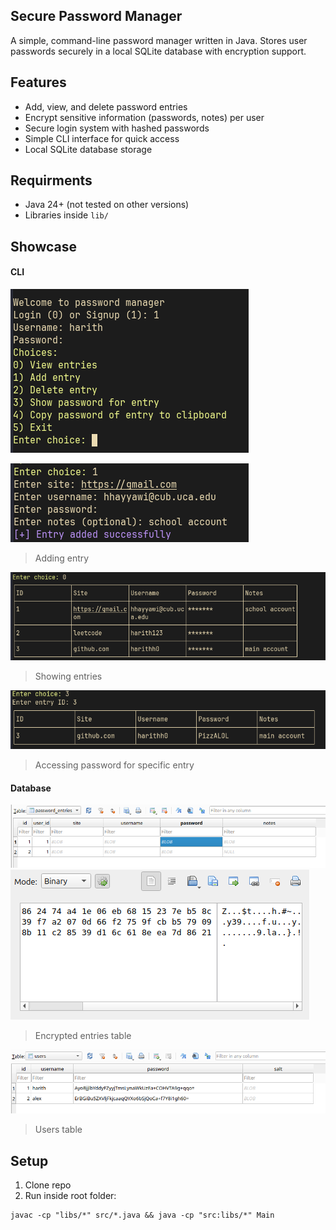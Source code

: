 ## Secure Password Manager

A simple, command-line password manager written in Java. Stores user passwords securely in a local SQLite database with encryption support. 

## Features

- Add, view, and delete password entries
- Encrypt sensitive information (passwords, notes) per user
- Secure login system with hashed passwords
- Simple CLI interface for quick access
- Local SQLite database storage

## Requirments
- Java 24+ (not tested on other versions)
- Libraries inside `lib/`


## Showcase 

#### CLI

![image](./media/1.png)

![image](./media/2.png)
> Adding entry

![image](./media/3.png)
> Showing entries

![image](./media/4.png)
> Accessing password for specific entry

#### Database

![image](./media/db1.png)
![image](./media/db2.png)
> Encrypted entries table

![image](./media/db3.png)
> Users table


## Setup

1. Clone repo
2. Run inside root folder:

```shell
javac -cp "libs/*" src/*.java && java -cp "src:libs/*" Main


